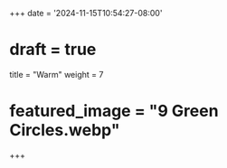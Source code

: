 +++
date = '2024-11-15T10:54:27-08:00'
# draft = true
title = "Warm"
weight = 7 
# featured_image = "9 Green Circles.webp"
+++

